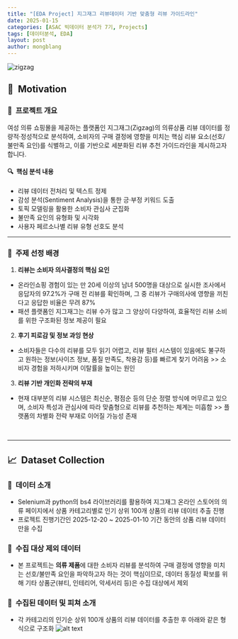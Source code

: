 ```yaml
---
title: "[EDA Project] 지그재그 리뷰데이터 기반 맞춤형 리뷰 가이드라인"
date: 2025-01-15
categories: [ASAC 빅데이터 분석가 7기, Projects]
tags: [데이터분석, EDA]
layout: post
author: mongblang
---
```


![zigzag](https://storage.heypop.kr/assets/2022/08/24104425/ZIGZAG3.0_PR_image1920x1080_03.jpg)

## 👚&nbsp; **Motivation**
### 📍&nbsp; **프로젝트 개요**
여성 의류 쇼핑몰을 제공하는 플랫폼인 지그재그(Zigzag)의 의류상품 리뷰 데이터를 정량적·정성적으로 분석하여, 소비자의 구매 결정에 영향을 미치는 핵심 리뷰 요소(선호/불만족 요인)를 식별하고, 이를 기반으로 세분화된 리뷰 추천 가이드라인을 제시하고자 합니다.  

#### 🔍&nbsp; **핵심 분석 내용**
- 리뷰 데이터 전처리 및 텍스트 정제
- 감성 분석(Sentiment Analysis)을 통한 긍·부정 키워드 도출
- 토픽 모델링을 활용한 소비자 관심사 군집화
- 불만족 요인의 유형화 및 시각화
- 사용자 페르소나별 리뷰 유형 선호도 분석

---

### 🧐&nbsp; **주제 선정 배경**
1. **리뷰는 소비자 의사결정의 핵심 요인**  
- 온라인쇼핑 경험이 있는 만 20세 이상의 남녀 500명을 대상으로 실시한 조사에서 응답자의 97.2%가 구매 전 리뷰를 확인하며, 그 중 리뷰가 구매의사에 영향을 끼친다고 응답한 비율은 무려 87%  
- 패션 플랫폼인 지그재그는 리뷰 수가 많고 그 양상이 다양하여, 효율적인 리뷰 소비를 위한 구조화된 정보 제공이 필요

2. **후기 피로감 및 정보 과잉 현상**  
- 소비자들은 다수의 리뷰를 모두 읽기 어렵고, 리뷰 필터 시스템이 있음에도 불구하고 원하는 정보(사이즈 정보, 품질 만족도, 착용감 등)를 빠르게 찾기 어려움 >> 소비자 경험을 저하시키며 이탈률을 높이는 원인 

3. **리뷰 기반 개인화 전략의 부재**  
- 현재 대부분의 리뷰 시스템은 최신순, 평점순 등의 단순 정렬 방식에 머무르고 있으며, 소비자 특성과 관심사에 따라 맞춤형으로 리뷰를 추천하는 체계는 미흡함 >> 플랫폼의 차별화 전략 부재로 이어질 가능성 존재

&nbsp;

---

## 📈&nbsp; **Dataset Collection**
### 📍&nbsp; **데이터 소개**
- Selenium과 python의 bs4 라이브러리를 활용하여 지그재그 온라인 스토어의 의류 페이지에서 상품 카테고리별로 인기 상위 100개 상품의 리뷰 데이터 추출 진행
- 프로젝트 진행기간인 2025-12-20 ~ 2025-01-10 기간 동안의 상품 리뷰 데이터만을 수집 

### 📍&nbsp; **수집 대상 제외 데이터**
- 본 프로젝트는 **의류 제품**에 대한 소비자 리뷰를 분석하여 구매 결정에 영향을 미치는 선호/불만족 요인을 파악하고자 하는 것이 핵심이므로, 데이터 동질성 확보를 위해 기타 상품군(뷰티, 인테리어, 악세서리 등)은 수집 대상에서 제외

### 📍&nbsp; **수집된 데이터 및 피쳐 소개** 
- 각 카테고리의 인기순 상위 100개 상품의 리뷰 데이터를 추출한 후 아래와 같은 형식으로 구조화 
![alt text](<zigzag raw data example.png>)